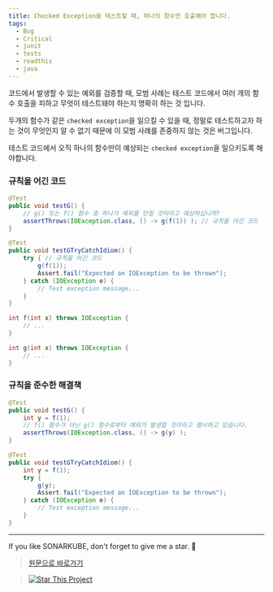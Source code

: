 ```yaml
---
title: Checked Exception을 테스트할 때, 하나의 함수만 호출해야 합니다.
tags:
  - Bug
  - Critical
  - junit
  - tests
  - readthis
  - java
---
```


코드에서 발생할 수 있는 예외를 검증할 때, 모범 사례는 테스트 코드에서 여러 개의 함수 호출을 피하고 무엇이 테스트돼야 하는지 명확히 하는 것 입니다.

두개의 함수가 같은 `checked exception`을 일으킬 수 있을 때, 정말로 테스트하고자 하는 것이 무엇인지 알 수 없기 때문에 이 모범 사례를 존중하지 않는 것은 버그입니다.

테스트 코드에서 오직 하나의 함수만이 예상되는 `checked exception`을 일으키도록 해야합니다.

### 규칙을 어긴 코드

```java
@Test
public void testG() {
    // g() 또는 f() 함수 중 하나가 예외를 던질 것이라고 예상하십니까?
    assertThrows(IOException.class, () -> g(f(1)) ); // 규칙을 어긴 코드
}

@Test
public void testGTryCatchIdiom() {
    try { // 규칙을 어긴 코드
        g(f(1));
        Assert.fail("Expected an IOException to be thrown");
    } catch (IOException e) {
        // Test exception message...
    }
}

int f(int x) throws IOException {
    // ...
}

int g(int x) throws IOException {
    // ...
}
```

### 규칙을 준수한 해결책

```java
@Test
public void testG() {
    int y = f(1);
    // f() 함수가 아닌 g() 함수로부터 예외가 발생할 것이라고 명시하고 있습니다.
    assertThrows(IOException.class, () -> g(y) );
}

@Test
public void testGTryCatchIdiom() {
    int y = f(1);
    try {
        g(y);
        Assert.fail("Expected an IOException to be thrown");
    } catch (IOException e) {
        // Test exception message...
    }
}
```

---

If you like SONARKUBE, don't forget to give me a star. :star2:

> [원문으로 바로가기](https://rules.sonarsource.com/java/tag/tests/RSPEC-5783)

> [![Star This Project](https://img.shields.io/github/stars/kantabile/sonarkube.svg?label=Stars&style=social)](https://github.com/kantabile/sonarkube)
